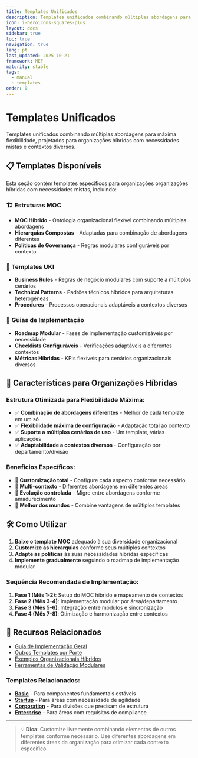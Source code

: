 ```yaml
---
title: Templates Unificados
description: Templates unificados combinando múltiplas abordagens para máxima flexibilidade
icon: i-heroicons-squares-plus
layout: docs
sidebar: true
toc: true
navigation: true
lang: pt
last_updated: 2025-10-21
framework: MEF
maturity: stable
tags:
  - manual
  - templates
order: 0
---
```

# Templates Unificados

Templates unificados combinando múltiplas abordagens para máxima flexibilidade, projetados para organizações híbridas com necessidades mistas e contextos diversos.

## 📋 Templates Disponíveis

Esta seção contém templates específicos para organizações organizações híbridas com necessidades mistas, incluindo:

### 🏗️ Estruturas MOC
- **MOC Híbrido** - Ontologia organizacional flexível combinando múltiplas abordagens
- **Hierarquias Compostas** - Adaptadas para combinação de abordagens diferentes
- **Políticas de Governança** - Regras modulares configuráveis por contexto

### 📝 Templates UKI
- **Business Rules** - Regras de negócio modulares com suporte a múltiplos cenários
- **Technical Patterns** - Padrões técnicos híbridos para arquiteturas heterogêneas  
- **Procedures** - Processos operacionais adaptáveis a contextos diversos

### 🚀 Guias de Implementação
- **Roadmap Modular** - Fases de implementação customizáveis por necessidade
- **Checklists Configuráveis** - Verificações adaptáveis a diferentes contextos
- **Métricas Híbridas** - KPIs flexíveis para cenários organizacionais diversos

## 🎯 Características para Organizações Híbridas

### Estrutura Otimizada para Flexibilidade Máxima:
- ✅ **Combinação de abordagens diferentes** - Melhor de cada template em um só
- ✅ **Flexibilidade máxima de configuração** - Adaptação total ao contexto
- ✅ **Suporte a múltiplos cenários de uso** - Um template, várias aplicações
- ✅ **Adaptabilidade a contextos diversos** - Configuração por departamento/divisão

### Benefícios Específicos:
- 🔧 **Customização total** - Configure cada aspecto conforme necessário
- 🎯 **Multi-contexto** - Diferentes abordagens em diferentes áreas
- 🔄 **Evolução controlada** - Migre entre abordagens conforme amadurecimento
- 🌟 **Melhor dos mundos** - Combine vantagens de múltiplos templates

## 🛠️ Como Utilizar

1. **Baixe o template MOC** adequado à sua diversidade organizacional
2. **Customize as hierarquias** conforme seus múltiplos contextos
3. **Adapte as políticas** às suas necessidades híbridas específicas
4. **Implemente gradualmente** seguindo o roadmap de implementação modular

### Sequência Recomendada de Implementação:
1. **Fase 1 (Mês 1-2)**: Setup do MOC híbrido e mapeamento de contextos
2. **Fase 2 (Mês 3-4)**: Implementação modular por área/departamento
3. **Fase 3 (Mês 5-6)**: Integração entre módulos e sincronização
4. **Fase 4 (Mês 7-8)**: Otimização e harmonização entre contextos

## 📖 Recursos Relacionados

- [Guia de Implementação Geral](../..)
- [Outros Templates por Porte](..)
- [Exemplos Organizacionais Híbridos](../../../examples)
- [Ferramentas de Validação Modulares](../../tools)

### Templates Relacionados:
- **[Basic](../basic)** - Para componentes fundamentais estáveis
- **[Startup](../startup)** - Para áreas com necessidade de agilidade
- **[Corporation](../corporation)** - Para divisões que precisam de estrutura
- **[Enterprise](../enterprise)** - Para áreas com requisitos de compliance

---

> 💡 **Dica**: Customize livremente combinando elementos de outros templates conforme necessário. Use diferentes abordagens em diferentes áreas da organização para otimizar cada contexto específico.